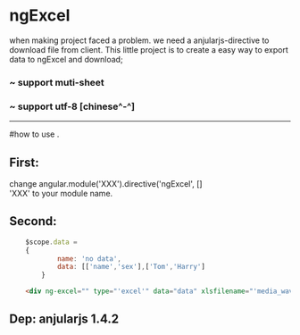 # ngExcel
when making project faced a problem.
we need a anjularjs-directive to download file from client.
This little project is to create a easy way to export data to ngExcel and download;

### ~ support muti-sheet
### ~ support utf-8 [chinese^-^]

----------
#how to use .
## First:  
change
	angular.module('XXX').directive('ngExcel', []  
'XXX' to your module name.
		
## Second: 
```js
	$scope.data = 
	{
        	name: 'no data',
        	data: [['name','sex'],['Tom','Harry']
        }
```
```html
	<div ng-excel="" type="'excel'" data="data" xlsfilename="'media_wave_data.xls'" >
```

                            
                            
## Dep: anjularjs 1.4.2
